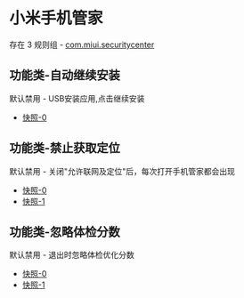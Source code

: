 # 小米手机管家

存在 3 规则组 - [com.miui.securitycenter](/src/apps/com.miui.securitycenter.ts)

## 功能类-自动继续安装

默认禁用 - USB安装应用,点击继续安装

- [快照-0](https://i.gkd.li/import/13269875)

## 功能类-禁止获取定位

默认禁用 - 关闭"允许联网及定位"后，每次打开手机管家都会出现

- [快照-0](https://i.gkd.li/import/13474517)
- [快照-1](https://i.gkd.li/import/13476592)

## 功能类-忽略体检分数

默认禁用 - 退出时忽略体检优化分数

- [快照-0](https://i.gkd.li/import/13474504)
- [快照-1](https://i.gkd.li/import/13476770)

